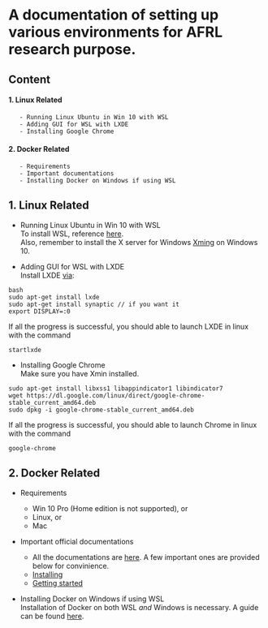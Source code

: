 # A documentation of setting up various environments for AFRL research purpose.

## Content
#### 1. Linux Related
       - Running Linux Ubuntu in Win 10 with WSL
       - Adding GUI for WSL with LXDE
       - Installing Google Chrome
#### 2. Docker Related
       - Requirements
       - Important documentations
       - Installing Docker on Windows if using WSL

## 1. Linux Related
- Running Linux Ubuntu in Win 10 with WSL  
To install WSL, reference [here](https://docs.microsoft.com/en-us/windows/wsl/install-win10).  
Also, remember to install the X server for Windows [Xming](https://sourceforge.net/projects/xming/) on Windows 10.  

- Adding GUI for WSL with LXDE  
Install LXDE [via](http://blog.sqlyog.com/how-to-add-a-gui-to-the-new-bash-console-in-windows-10/):  
```
bash
sudo apt-get install lxde
sudo apt-get install synaptic // if you want it
export DISPLAY=:0
```
If all the progress is successful, you should able to launch LXDE in linux with the command
```
startlxde
```

- Installing Google Chrome  
Make sure you have Xmin installed.
```
sudo apt-get install libxss1 libappindicator1 libindicator7
wget https://dl.google.com/linux/direct/google-chrome-stable_current_amd64.deb
sudo dpkg -i google-chrome-stable_current_amd64.deb
```
If all the progress is successful, you should able to launch Chrome in linux with the command
```
google-chrome
```

## 2. Docker Related
- Requirements  
  - Win 10 Pro (Home edition is not supported), or  
  - Linux, or  
  - Mac  
  
- Important official documentations  
  - All the documentations are [here](https://docs.docker.com/). A few important ones are provided below for convinience.  
  - [Installing](https://docs.docker.com/engine/installation/)
  - [Getting started](https://docs.docker.com/get-started/)  
  
- Installing Docker on Windows if using WSL  
Installation of Docker on both WSL _and_ Windows is necessary. A guide can be found [here](https://blog.jayway.com/2017/04/19/running-docker-on-bash-on-windows/).  
